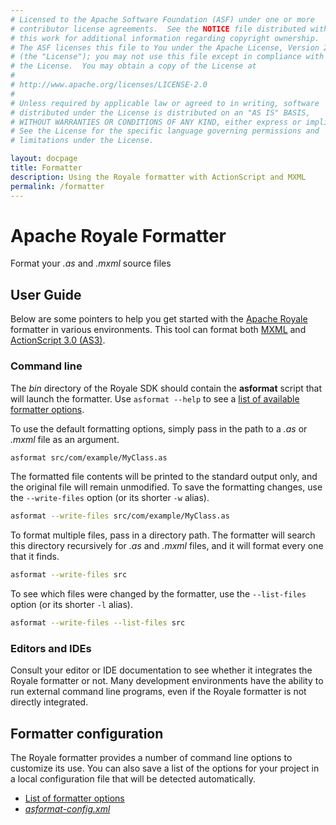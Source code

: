 ```yaml
---
# Licensed to the Apache Software Foundation (ASF) under one or more
# contributor license agreements.  See the NOTICE file distributed with
# this work for additional information regarding copyright ownership.
# The ASF licenses this file to You under the Apache License, Version 2.0
# (the "License"); you may not use this file except in compliance with
# the License.  You may obtain a copy of the License at
# 
# http://www.apache.org/licenses/LICENSE-2.0
# 
# Unless required by applicable law or agreed to in writing, software
# distributed under the License is distributed on an "AS IS" BASIS,
# WITHOUT WARRANTIES OR CONDITIONS OF ANY KIND, either express or implied.
# See the License for the specific language governing permissions and
# limitations under the License.

layout: docpage
title: Formatter
description: Using the Royale formatter with ActionScript and MXML
permalink: /formatter
---
```


# Apache Royale Formatter

Format your _.as_ and _.mxml_ source files

## User Guide

Below are some pointers to help you get started with the [Apache Royale](https://royale.apache.org/) formatter in various environments. This tool can format both [MXML](features/mxml) and [ActionScript 3.0 (AS3)](features/as3).

### Command line

The _bin_ directory of the Royale SDK should contain the **asformat** script that will launch the formatter. Use `asformat --help` to see a [list of available formatter options](formatter/formatter-options).

To use the default formatting options, simply pass in the path to a _.as_ or _.mxml_ file as an argument.

```sh
asformat src/com/example/MyClass.as
```

The formatted file contents will be printed to the standard output only, and the original file will remain unmodified. To save the formatting changes, use the `--write-files` option (or its shorter `-w` alias).

```sh
asformat --write-files src/com/example/MyClass.as
```

To format multiple files, pass in a directory path. The formatter will search this directory recursively for _.as_ and _.mxml_ files, and it will format every one that it finds.

```sh
asformat --write-files src
```

To see which files were changed by the formatter, use the `--list-files` option (or its shorter `-l` alias).

```sh
asformat --write-files --list-files src
```

### Editors and IDEs

Consult your editor or IDE documentation to see whether it integrates the Royale formatter or not. Many development environments have the ability to run external command line programs, even if the Royale formatter is not directly integrated.

## Formatter configuration

The Royale formatter provides a number of command line options to customize its use. You can also save a list of the options for your project in a local configuration file that will be detected automatically.

- [List of formatter options](formatter/formatter-options)
- [_asformat-config.xml_](formatter/asformat-config-file)
